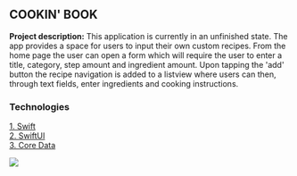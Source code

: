 ## COOKIN' BOOK

**Project description:** This application is currently in an unfinished state. The app provides a space for users to input their own custom recipes. From the home page the user can open a form which will require the user to enter a title, category, step amount and ingredient amount. Upon tapping the 'add' button the recipe navigation is added to a listview where users can then, through text fields, enter ingredients and cooking instructions. 

### Technologies 
<p>
<a href="https://www.apple.com/swift/">1. Swift</a>
  <br>
<a href="https://developer.apple.com/documentation/swiftui">2. SwiftUI</a>
  <br>
 <a href="https://developer.apple.com/documentation/coredata">3. Core Data</a>
  <br>
</p>  

<img src="?raw=true"/>
